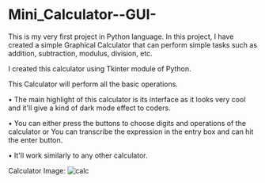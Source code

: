 # Mini_Calculator--GUI-
This is my very first project in Python language. In this project, I have created a simple Graphical Calculator that can perform simple tasks such as addition, subtraction, modulus, division, etc. 

I created this calculator using Tkinter module of Python.

This Calculator will perform all the basic operations.

• The main highlight of this calculator is its interface as it looks very cool and it'll give a kind of dark mode effect to coders.

• You can either press the buttons to choose digits and operations of the calculator or You can transcribe the expression in the entry box and can hit the enter button.

• It'll work similarly to any other calculator.



Calculator Image:
![calc](https://user-images.githubusercontent.com/50060952/83950274-2380a800-a847-11ea-9343-4b4c5b037124.jpg)
